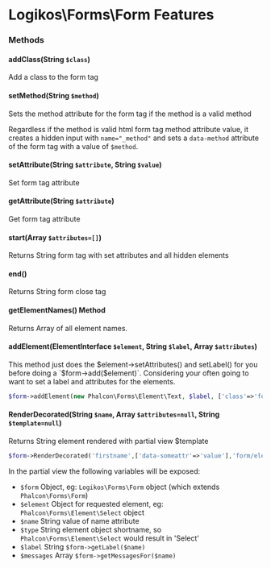 # Logikos\Forms\Form Features

### Methods
#### addClass(String `$class`)
Add a class to the form tag

#### setMethod(String `$method`)
Sets the method attribute for the form tag if the method is a valid method

Regardless if the method is valid html form tag method attribute value, it creates a hidden input with `name="_method"` and sets a `data-method` attribute of the form tag with a value of `$method`.

#### setAttribute(String `$attribute`, String `$value`)
Set form tag attribute

#### getAttribute(String `$attribute`)
Get form tag attribute

#### start(Array `$attributes=[]`)
Returns String form tag with set attributes and all hidden elements

#### end()
Returns String form close tag

#### getElementNames() Method
Returns Array of all element names.

#### addElement(ElementInterface `$element`, String `$label`, Array `$attributes`)
This method just does the $element->setAttributes() and setLabel() for you before doing a `$form->add($element)`.
Considering your often going to want to set a label and attributes for the elements.
```php
$form->addElement(new Phalcon\Forms\Element\Text, $label, ['class'=>'foobar']);
```

#### RenderDecorated(String `$name`, Array `$attributes=null`, String `$template=null`)
Returns String element rendered with partial view $template
```php
$form->RenderDecorated('firstname',['data-someattr'=>'value'],'form/element/text');
```
In the partial view the following variables will be exposed:
- `$form` Object, eg: `Logikos\Forms\Form` object (which extends `Phalcon\Forms\Form`)
- `$element` Object for requested element, eg: `Phalcon\Forms\Element\Select` object
- `$name` String value of name attribute
- `$type` String element object shortname, so `Phalcon\Forms\Element\Select` would result in 'Select'
- `$label` String `$form->getLabel($name)`
- `$messages` Array `$form->getMessagesFor($name)`

